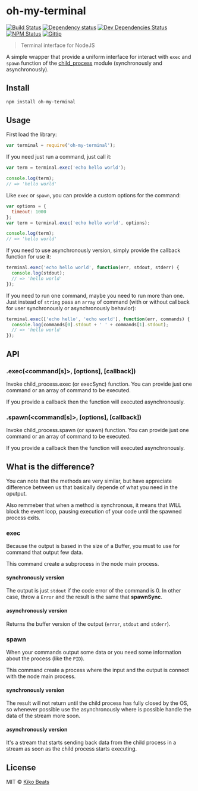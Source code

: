 # oh-my-terminal

[![Build Status](http://img.shields.io/travis/Kikobeats/oh-my-terminal/master.svg?style=flat-square)](https://travis-ci.org/Kikobeats/oh-my-terminal)
[![Dependency status](http://img.shields.io/david/Kikobeats/oh-my-terminal.svg?style=flat-square)](https://david-dm.org/Kikobeats/oh-my-terminal)
[![Dev Dependencies Status](http://img.shields.io/david/dev/Kikobeats/oh-my-terminal.svg?style=flat-square)](https://david-dm.org/Kikobeats/oh-my-terminal#info=devDependencies)
[![NPM Status](http://img.shields.io/npm/dm/oh-my-terminal.svg?style=flat-square)](https://www.npmjs.org/package/oh-my-terminal)
[![Gittip](http://img.shields.io/gittip/Kikobeats.svg?style=flat-square)](https://www.gittip.com/Kikobeats/)

> Terminal interface for NodeJS

A simple wrapper that provide a uniform interface for interact with `exec` and `spawn` function of the [child_process](https://nodejs.org/api/child_process.html) module (synchronously and asynchronously).

## Install

```bash
npm install oh-my-terminal
```
## Usage

First load the library:

```js
var terminal = require('oh-my-terminal');
```

If you need just run a command, just call it:

```js
var term = terminal.exec('echo hello world');

console.log(term);
// => 'hello world'
```

Like `exec` or `spawn`, you can provide a custom options for the command:

```js
var options = {
  timeout: 1000
};
var term = terminal.exec('echo hello world', options);

console.log(term);
// => 'hello world'
```

If you need to use asynchronously version, simply provide the callback function for use it:

```js
terminal.exec('echo hello world', function(err, stdout, stderr) {
  console.log(stdout);
  // => 'hello world'  
});
```

If you need to run one command, maybe you need to run more than one. Just instead of `string` pass an `array` of command (with or without callback for user synchronously or asynchronously behavior):

```js
terminal.exec(['echo hello', 'echo world'], function(err, commands) {
  console.log(commands[0].stdout + ' ' + commands[1].stdout);
  // => 'hello world'  
});
```

## API

### .exec(&lt;command[s]&gt;, [options], [callback])

Invoke child_process.exec (or execSync) function. You can provide just one command or an array of command to be executed.

If you provide a callback then the function will executed asynchronously.

### .spawn(&lt;command[s]&gt;, [options], [callback])

Invoke child_process.spawn (or spawn) function. You can provide just one command or an array of command to be executed.

If you provide a callback then the function will executed asynchronously.


## What is the difference?

You can note that the methods are very similar, but have appreciate difference between us that basically depende of what you need in the oputput.

Also remmeber that when a method is synchronous, it means that WILL block the event loop, pausing execution of your code until the spawned process exits.

### exec

Because the output is based in the size of a Buffer, you must to use for command that output few data.

This command create a subprocess in the node main process.

#### synchronously version

The output is just `stdout` if the code error of the command is  0. In other case, throw a `Error` and the result is the same that **spawnSync**.

#### asynchronously version

Returns the buffer version of the output (`error`, `stdout` and `stderr`).

### spawn

When your commands output some data or you need some information about the process (like the `PID`).

This command create a process where the input and the output is connect with the node main process.

#### synchronously version

The result will not return until the child process has fully closed by the OS, so whenever possible use the asynchronously where is possible handle the data of the stream more soon.

#### asynchronously version

It's a stream that starts sending back data from the child process in a stream as soon as the child process starts executing.

## License

MIT © [Kiko Beats](http://www.kikobeats.com)


